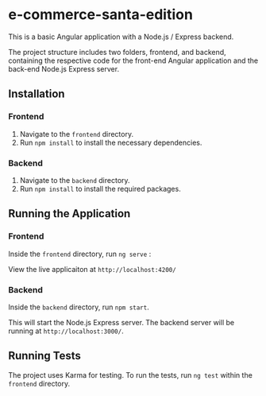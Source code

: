 # e-commerce-santa-edition

This is a basic Angular application with a Node.js / Express backend.

The project structure includes two folders, frontend, and backend, containing the respective code for the front-end Angular application and the back-end Node.js Express server.

## Installation

### Frontend

1. Navigate to the `frontend` directory.
2. Run `npm install` to install the necessary dependencies.

### Backend

1. Navigate to the `backend` directory.
2. Run `npm install` to install the required packages.

## Running the Application

### Frontend

Inside the `frontend` directory, run `ng serve` :

View the live applicaiton at `http://localhost:4200/`

### Backend

Inside the `backend` directory, run `npm start`.

This will start the Node.js Express server. The backend server will be running at `http://localhost:3000/`.

## Running Tests

The project uses Karma for testing. To run the tests, run `ng test` within the `frontend` directory.
